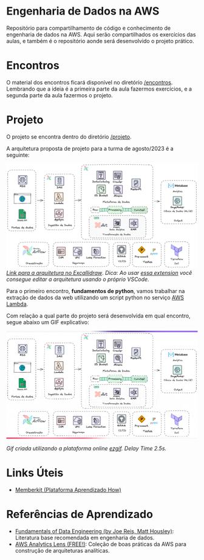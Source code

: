 # Engenharia de Dados na AWS
Repositório para compartilhamento de código e conhecimento de engenharia de dados na AWS. Aqui serão compartilhados os exercícios das aulas, e também é o repositório aonde será desenvolvido o projeto prático.

# Encontros
O material dos encontros ficará disponível no diretório [/encontros](/encontros/). Lembrando que a ideia é a primeira parte da aula fazermos exercícios, e a segunda parte da aula fazermos o projeto.


# Projeto
O projeto se encontra dentro do diretório [/projeto](/projeto).

A arquitetura proposta de projeto para a turma de agosto/2023 é a seguinte:

![Arquitetura do projeto de dados, contendo fontes de dados, e ferramentas de intestão, transformação, armazenamento e visualização de dados.](Projeto.png)
[_Link para a arquitetura no Excallidraw_](Projeto.excalidraw). _Dica: Ao usar [essa extension](https://marketplace.visualstudio.com/items?itemName=pomdtr.excalidraw-editor) você consegue editar a arquitetura usando o próprio VSCode._

Para o primeiro encontro, **fundamentos de python**, vamos trabalhar na extração de dados da web utilizando um script python no serviço [AWS Lambda](https://aws.amazon.com/lambda/).

Com relação a qual parte do projeto será desenvolvida em qual encontro, segue abaixo um GIF explicativo:

![GIF Explicativo de qual parte do projeto será feita em qual encontro](/Projeto-Encontros.gif)

_Gif criada utilizando a plataforma online [ezgif](https://ezgif.com/maker). Delay Time 2.5s._

# Links Úteis
- [Memberkit (Plataforma Aprendizado How)](https://how-bootcamps.memberkit.com.br/)


# Referências de Aprendizado
- [Fundamentals of Data Engineering (by Joe Reis, Matt Housley)](https://www.oreilly.com/library/view/fundamentals-of-data/9781098108298/): Literatura base recomendada em engenharia de dados.
- [AWS Analytics Lens (FREE!)](https://docs.aws.amazon.com/wellarchitected/latest/analytics-lens/analytics-lens.html): Coleção de boas práticas da AWS para construção de arquiteturas analíticas.
  
